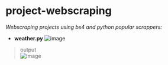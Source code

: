 # project-webscraping
_Webscraping projects using bs4 and python_
_popular scrappers:_   
 - **weather.py**
![image](https://github.com/matiwan3/project-webscraping/assets/93386476/431164a8-447d-432c-baf0-fb61ad81ccd4)
> output  
![image](https://github.com/matiwan3/project-webscraping/assets/93386476/f86bae69-02b9-4067-a5bb-ead34b10bfc4)




